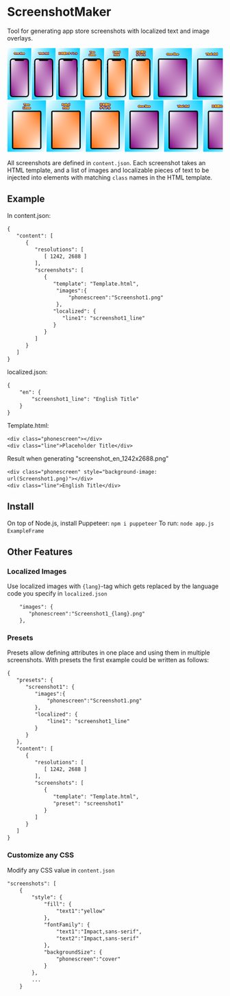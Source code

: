 # ScreenshotMaker

Tool for generating app store screenshots with localized text and image overlays.

![Image](/README_img.png)

All screenshots are defined in `content.json`. Each screenshot takes an HTML template, and a list of images and localizable pieces of text to be injected into elements with matching `class` names in the HTML template.

## Example

In content.json:
```
{
   "content": [
      {
         "resolutions": [
            [ 1242, 2688 ]
         ],
         "screenshots": [
            {
               "template": "Template.html",
                "images":{
                    "phonescreen":"Screenshot1.png"
                },
               "localized": {
                  "line1": "screenshot1_line"
               }
            }
         ]
      }
   ]
}
```

localized.json:
```
{
    "en": {
        "screenshot1_line": "English Title"
    }
}
```

Template.html:
```
<div class="phonescreen"></div>
<div class="line">Placeholder Title</div>
```

Result when generating "screenshot_en_1242x2688.png"
```
<div class="phonescreen" style="background-image: url(Screenshot1.png)"></div>
<div class="line">English Title</div>
```

## Install

On top of Node.js, install Puppeteer: `npm i puppeteer`
To run: `node app.js ExampleFrame`

## Other Features

### Localized Images

Use localized images with `{lang}`-tag which gets replaced by the language code you specify in `localized.json`
```
    "images": {
       "phonescreen":"Screenshot1_{lang}.png"
    },
```

### Presets

Presets allow defining attributes in one place and using them in multiple screenshots.
With presets the first example could be written as follows:

```
{
   "presets": {
      "screenshot1": {
         "images":{
             "phonescreen":"Screenshot1.png"
         },
         "localized": {
             "line1": "screenshot1_line"
         }
      }
   },
   "content": [
      {
         "resolutions": [
            [ 1242, 2688 ]
         ],
         "screenshots": [
            {
               "template": "Template.html",
               "preset": "screenshot1"
            }
         ]
      }
   ]
}
```

### Customize any CSS

Modify any CSS value in `content.json`
```
"screenshots": [
    {
        "style": {
            "fill": {
                "text1":"yellow"
            },
            "fontFamily": {
                "text1":"Impact,sans-serif",
                "text2":"Impact,sans-serif"
            },
            "backgroundSize": {
                "phonescreen":"cover"
            }
        },
        ...
    }
```